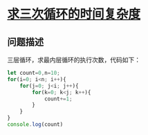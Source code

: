 # [求三次循环的时间复杂度](https://www.cnblogs.com/sheeva/p/6497687.html)
## 问题描述
三层循环，求最内层循环的执行次数，代码如下：
```js
let count=0,n=10;
for(i=0; i<n; i++){
    for(j=0; j<i; j++){
        for(k=0; k<j; k++){     
            count+=1;
        }
    }
}
console.log(count)
```



